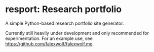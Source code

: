 # resport: Research portfolio

A simple Python-based research portfolio site generator.

Currently still heavily under development and only recommended for experimentation. For an example use, see https://github.com/falexwolf/falexwolf.me.
